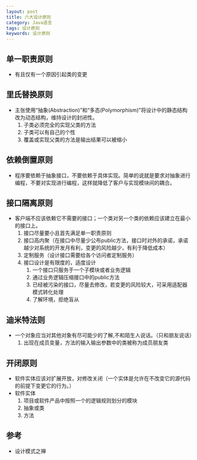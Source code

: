 ```yaml
---
layout: post
title: 六大设计原则
category: Java语言
tags: 设计原则
keywords: 设计原则
---
```

## 单一职责原则
- 有且仅有一个原因引起类的变更

## 里氏替换原则
- 主张使用“抽象(Abstraction)”和“多态(Polymorphism)”将设计中的静态结构改为动态结构，维持设计的封闭性。
	1. 子类必须完全的实现父类的方法
	2. 子类可以有自己的个性
	3. 覆盖或实现父类的方法是输出结果可以被缩小

## 依赖倒置原则
- 程序要依赖于抽象接口，不要依赖于具体实现。简单的说就是要求对抽象进行编程，不要对实现进行编程，这样就降低了客户与实现模块间的耦合。

## 接口隔离原则
- 客户端不应该依赖它不需要的接口；一个类对另一个类的依赖应该建立在最小的接口上。
	1. 接口尽量要小且首先满足单一职责原则
	2. 接口高内聚（在接口中尽量少公布public方法，接口时对外的承诺，承诺越少对系统的开发月有利，变更的风险越少，有利于降低成本）
	3. 定制服务（设计接口需要给各个访问者定制服务）
	4. 接口设计是有限度的，适度设计
		1. 一个接口只服务于一个子模块或者业务逻辑
		2. 通过业务逻辑压缩接口中的public方法
		3. 已经被污染的接口，尽量去修改，若变更的风险较大，可采用适配器模式转化处理
		4. 了解环境，拒绝盲从

## 迪米特法则
- 一个对象应当对其他对象有尽可能少的了解,不和陌生人说话。（只和朋友说话）
	1. 出现在成员变量，方法的输入输出参数中的类被称为成员朋友类

## 开闭原则
- 软件实体应该对扩展开放，对修改关闭（一个实体是允许在不改变它的源代码的前提下变更它的行为。）
- 软件实体
	1. 项目或软件产品中按照一个的逻辑规则划分的模块
	2. 抽象或类
	3. 方法


## 参考
- 设计模式之禅















